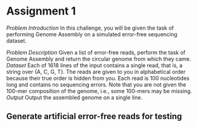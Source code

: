 # Assignment 1
_Problem Introduction_
In this challenge, you will be given the task of performing Genome Assembly on a simulated error-free sequencing dataset. 

_Problem Description_
Given a list of error-free reads, perform the task of Genome Assembly and return the circular genome from which they came. 
_Dataset_
Each of 1618 lines of the input contains a single read, that is, a string over {A, C, G, T}. The reads are given to you in alphabetical order because their true order is hidden from you. 
Each read is 100 nucleotides long and contains no sequencing errors. 
Note that you are not given the 100-mer composition of the genome, i.e., some 100-mers may be missing.
_Output_
Output the assembled genome on a single line.

## Generate artificial error-free reads for testing
